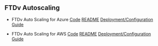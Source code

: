## FTDv Autoscaling

* FTDv Auto Scaling for Azure [Code](autoscale/azure/NGFWv6.6.0/) [README](autoscale/azure/NGFWv6.6.0/README.md) [Deployment/Configuration Guide](autoscale/azure/NGFWv6.6.0/deploy-ftdv-auto-scale-for-azure.pdf)


* FTDv Auto Scaling for AWS [Code](autoscale/aws/NGFWv6.6.0/) [README](autoscale/aws/NGFWv6.6.0/README.md) [Deployment/Configuration Guide](autoscale/aws/NGFWv6.6.0/deploy-ftdv-auto-scale-for-aws.pdf)
